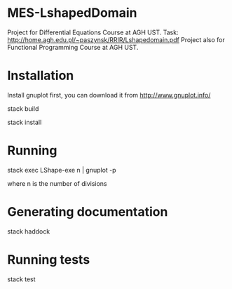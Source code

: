 # MES-LshapedDomain
Project for Differential Equations Course at AGH UST.
Task: http://home.agh.edu.pl/~paszynsk/RRIR/Lshapedomain.pdf
Project also for Functional Programming Course at AGH UST.



# Installation
Install gnuplot first, you can download it from http://www.gnuplot.info/

stack build

stack install

# Running

stack exec LShape-exe n | gnuplot -p

where n is the number of divisions

# Generating documentation

stack haddock

# Running tests

stack test
